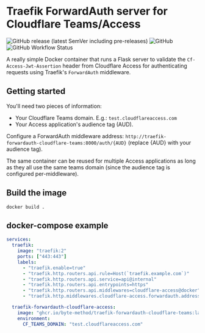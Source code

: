 # Traefik ForwardAuth server for Cloudflare Teams/Access

![GitHub release (latest SemVer including pre-releases)](https://img.shields.io/github/v/release/Byte-Method/traefik-forwardauth-cloudflare-teams?include_prereleases&style=flat-square) ![GitHub](https://img.shields.io/github/license/Byte-Method/traefik-forwardauth-cloudflare-teams?style=flat-square) ![GitHub Workflow Status](https://img.shields.io/github/workflow/status/Byte-Method/traefik-forwardauth-cloudflare-teams/Docker?label=docker%20build&style=flat-square)

A really simple Docker container that runs a Flask server to validate the `Cf-Access-Jwt-Assertion` header from Cloudflare Access for authenticating requests using Traefik's `ForwardAuth` middleware.

## Getting started

You'll need two pieces of information:

* Your Cloudflare Teams domain. E.g.: `test.cloudflareaccess.com`
* Your Access application's audience tag (AUD).

Configure a ForwardAuth middleware address: `http://traefik-forwardauth-cloudflare-teams:8000/auth/{AUD}` (replace {AUD} with your audience tag).

The same container can be reused for multiple Access applications as long as they all use the same teams domain (since the audience tag is configured per-middleware).

## Build the image

```shell
docker build .
```

## docker-compose example

```yaml
services:
  traefik:
    image: "traefik:2"
    ports: ["443:443"]
    labels:
      - "traefik.enable=true"
      - "traefik.http.routers.api.rule=Host(`traefik.example.com`)"
      - "traefik.http.routers.api.service=api@internal"
      - "traefik.http.routers.api.entrypoints=https"
      - "traefik.http.routers.api.middlewares=cloudflare-access@docker"
      - "traefik.http.middlewares.cloudflare-access.forwardauth.address=http://traefik-forwardauth-cloudflare-teams:8000/auth/{AUD}"

  traefik-forwardauth-cloudflare-access:
    image: "ghcr.io/byte-method/traefik-forwardauth-cloudflare-teams:latest"
    environment:
      CF_TEAMS_DOMAIN: "test.cloudflareaccess.com"
```
